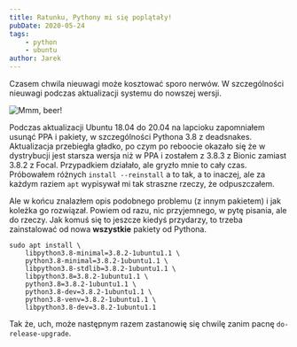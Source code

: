 ```yaml
---
title: Ratunku, Pythony mi się poplątały!
pubDate: 2020-05-24
tags:
    - python
    - ubuntu
author: Jarek
---
```


Czasem chwila nieuwagi może kosztować sporo nerwów. W szczególności nieuwagi podczas aktualizacji systemu do nowszej wersji.

![Mmm, beer!](https://i.imgur.com/5pLkcKOh.jpg)

Podczas aktualizacji Ubuntu 18.04 do 20.04 na lapcioku zapomniałem usunąć PPA i pakiety, w szczególności Pythona 3.8 z deadsnakes. Aktualizacja przebiegła gładko, po czym po reboocie okazało się że w dystrybucji jest starsza wersja niż w PPA i zostałem z 3.8.3 z Bionic zamiast 3.8.2 z Focal. Przypadkiem działało, ale gryzło mnie to cały czas. Próbowałem różnych `install --reinstall` a to tak, a to inaczej, ale za każdym raziem `apt` wypisywał mi tak straszne rzeczy, że odpuszczałem.

Ale w końcu znalazłem opis podobnego problemu (z innym pakietem) i jak koleżka go rozwiązał. Powiem od razu, nic przyjemnego, w pytę pisania, ale do rzeczy. Jak komuś się to jeszcze kiedyś przydarzy, to trzeba zainstalować od nowa **wszystkie** pakiety od Pythona.

```shell
sudo apt install \
    libpython3.8-minimal=3.8.2-1ubuntu1.1 \
    python3.8-minimal=3.8.2-1ubuntu1.1 \
    libpython3.8-stdlib=3.8.2-1ubuntu1.1 \
    libpython3.8=3.8.2-1ubuntu1.1 \
    python3.8=3.8.2-1ubuntu1.1 \
    python3.8-dev=3.8.2-1ubuntu1.1 \
    python3.8-venv=3.8.2-1ubuntu1.1 \
    libpython3.8-dev=3.8.2-1ubuntu1.1
```

Tak że, uch, może następnym razem zastanowię się chwilę zanim pacnę `do-release-upgrade`.
